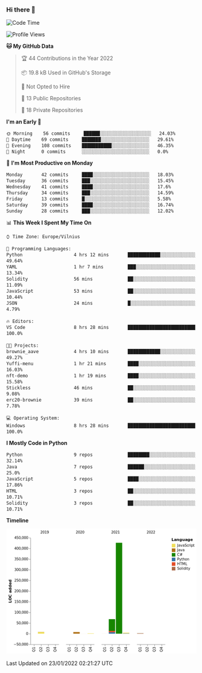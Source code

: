 ### Hi there 👋

<!--START_SECTION:waka-->
![Code Time](http://img.shields.io/badge/Code%20Time-545%20hrs%2032%20mins-blue)

![Profile Views](http://img.shields.io/badge/Profile%20Views-0-blue)

**🐱 My GitHub Data** 

> 🏆 44 Contributions in the Year 2022
 > 
> 📦 19.8 kB Used in GitHub's Storage 
 > 
> 🚫 Not Opted to Hire
 > 
> 📜 13 Public Repositories 
 > 
> 🔑 18 Private Repositories  
 > 
**I'm an Early 🐤** 

```text
🌞 Morning    56 commits     ██████░░░░░░░░░░░░░░░░░░░   24.03% 
🌆 Daytime    69 commits     ███████░░░░░░░░░░░░░░░░░░   29.61% 
🌃 Evening    108 commits    ███████████░░░░░░░░░░░░░░   46.35% 
🌙 Night      0 commits      ░░░░░░░░░░░░░░░░░░░░░░░░░   0.0%

```
📅 **I'm Most Productive on Monday** 

```text
Monday       42 commits     ████░░░░░░░░░░░░░░░░░░░░░   18.03% 
Tuesday      36 commits     ███░░░░░░░░░░░░░░░░░░░░░░   15.45% 
Wednesday    41 commits     ████░░░░░░░░░░░░░░░░░░░░░   17.6% 
Thursday     34 commits     ███░░░░░░░░░░░░░░░░░░░░░░   14.59% 
Friday       13 commits     █░░░░░░░░░░░░░░░░░░░░░░░░   5.58% 
Saturday     39 commits     ████░░░░░░░░░░░░░░░░░░░░░   16.74% 
Sunday       28 commits     ███░░░░░░░░░░░░░░░░░░░░░░   12.02%

```


📊 **This Week I Spent My Time On** 

```text
⌚︎ Time Zone: Europe/Vilnius

💬 Programming Languages: 
Python                   4 hrs 12 mins       ████████████░░░░░░░░░░░░░   49.64% 
YAML                     1 hr 7 mins         ███░░░░░░░░░░░░░░░░░░░░░░   13.34% 
Solidity                 56 mins             ██░░░░░░░░░░░░░░░░░░░░░░░   11.09% 
JavaScript               53 mins             ██░░░░░░░░░░░░░░░░░░░░░░░   10.44% 
JSON                     24 mins             █░░░░░░░░░░░░░░░░░░░░░░░░   4.79%

🔥 Editors: 
VS Code                  8 hrs 28 mins       █████████████████████████   100.0%

🐱‍💻 Projects: 
brownie_aave             4 hrs 10 mins       ████████████░░░░░░░░░░░░░   49.27% 
Yuffi-menu               1 hr 21 mins        ████░░░░░░░░░░░░░░░░░░░░░   16.03% 
nft-demo                 1 hr 19 mins        ████░░░░░░░░░░░░░░░░░░░░░   15.58% 
Stickless                46 mins             ██░░░░░░░░░░░░░░░░░░░░░░░   9.08% 
erc20-brownie            39 mins             ██░░░░░░░░░░░░░░░░░░░░░░░   7.78%

💻 Operating System: 
Windows                  8 hrs 28 mins       █████████████████████████   100.0%

```

**I Mostly Code in Python** 

```text
Python                   9 repos             ████████░░░░░░░░░░░░░░░░░   32.14% 
Java                     7 repos             ██████░░░░░░░░░░░░░░░░░░░   25.0% 
JavaScript               5 repos             ████░░░░░░░░░░░░░░░░░░░░░   17.86% 
HTML                     3 repos             ██░░░░░░░░░░░░░░░░░░░░░░░   10.71% 
Solidity                 3 repos             ██░░░░░░░░░░░░░░░░░░░░░░░   10.71%

```


**Timeline**

![Chart not found](https://raw.githubusercontent.com/BenasVolkovas/BenasVolkovas/main/charts/bar_graph.png) 


 Last Updated on 23/01/2022 02:21:27 UTC
<!--END_SECTION:waka-->
